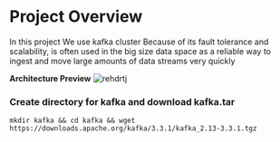 # Project Overview
In this project We use kafka cluster Because of its fault tolerance and scalability, is often used in the big size data space as a reliable way to ingest and move large amounts of data streams very quickly

**Architecture Preview**
![rehdrtj](https://user-images.githubusercontent.com/77326619/205449912-3d3bb152-86c3-45bb-890e-5150af4dda58.png)

### Create directory for kafka and download kafka.tar
```
mkdir kafka && cd kafka && wget https://downloads.apache.org/kafka/3.3.1/kafka_2.13-3.3.1.tgz

